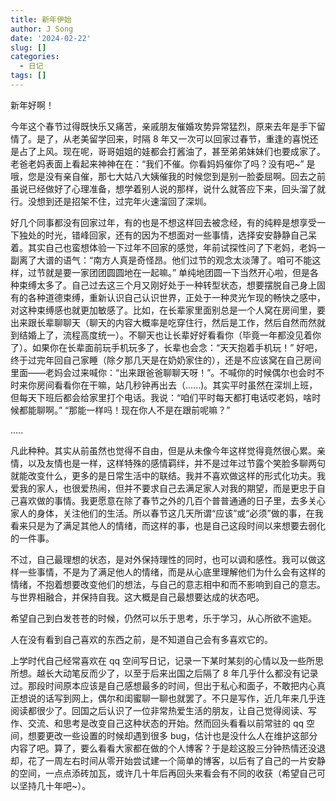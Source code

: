 ```yaml
---
title: 新年伊始
author: J Song
date: '2024-02-22'
slug: []
categories: 
  - 日记
tags: []
---
```


新年好啊！

今年这个春节过得既快乐又痛苦，亲戚朋友催婚攻势异常猛烈，原来去年是手下留情了。是了，从老美留学回来，时隔 8 年又一次可以回家过春节，重逢的喜悦还是占了上风。现在呢，哥哥姐姐的娃都会打酱油了，甚至弟弟妹妹们也要成家了。老爸老妈表面上看起来神神在在：“我们不催。你看妈妈催你了吗？没有吧~” 是哦，您是没有亲自催，那七大姑八大姨催我的时候您到是别一脸委屈啊。回去之前虽说已经做好了心理准备，想学着别人说的那样，说什么就答应下来，回头溜了就行。没想到还是招架不住，过完年火速溜回了深圳。

好几个同事都没有回家过年，有的也是不想这样回去被念经，有的纯粹是想享受一下独处的时光，错峰回家，还有的因为不想面对一些事情，选择安安静静自己呆着。其实自己也蛮想体验一下过年不回家的感觉，年前试探性问了下老妈，老妈一副离了大谱的语气：“南方人真是奇怪昂。他们过节的观念太淡薄了。咱可不能这样，过节就是要一家团团圆圆地在一起嘛。” 单纯地团圆一下当然开心啦，但是各种束缚太多了。自己过去这三个月又刚好处于一种转型状态，想要摆脱自己身上固有的各种道德束缚，重新认识自己认识世界，正处于一种灵光乍现的畅快之感中，对这种束缚感也就更加敏感了。比如，在长辈家里面别总是一个人窝在房间里，要出来跟长辈聊聊天（聊天的内容大概率是吃穿住行，然后是工作，然后自然而然就到结婚上了，流程高度统一）。不聊天也让长辈好好看看你（毕竟一年都没见着你了）。如果你在长辈面前玩手机玩多了，长辈也会念：“天天抱着手机玩！” 好吧，终于过完年回自己家睡（除夕那几天是在奶奶家住的），还是不应该窝在自己房间里面——老妈会过来喊你：“出来跟爸爸聊聊天呀！”。不喊你的时候偶尔也会时不时来你房间看看你在干嘛，站几秒钟再出去（......)。其实平时虽然在深圳上班，但每天下班后都会给家里打个电话。我说：“咱们平时每天都打电话哎老妈，啥时候都能聊啊。” “那能一样吗！现在你人不是在跟前呢嘛？” 

.....


凡此种种。其实从前虽然也觉得不自由，但是从未像今年这样觉得竟然很心累。亲情，以及友情也是一样，这样特殊的感情羁绊，并不是过年过节露个笑脸多聊两句就能改变什么，更多的是日常生活中的联结。我并不喜欢做这样的形式化功夫。我爱我的家人，也很爱热闹，但并不要求自己去满足家人对我的期望，而是更忠于自己喜欢做的事情。我更愿意在除了春节之外的几百个普普通通的日子里，去多关心家人的身体，关注他们的生活。所以春节这几天所谓“应该”或“必须”做的事，在我看来只是为了满足其他人的情绪，而这样的事，也是自己这段时间以来想要去弱化的一件事。

不过，自己最理想的状态，是对外保持理性的同时，也可以调和感性。我可以做这样一些事情，不是为了满足他人的情绪，而是从心底里理解他们为什么会有这样的情绪，不抱着想要改变他们的想法，与自己的意志相中和而不影响到自己的意志。与世界相融合，并保持自我。这大概是自己最想要达成的状态吧。

希望自己到白发苍苍的时候，仍然可以乐于思考，乐于学习，从心所欲不逾矩。

人在没有看到自己喜欢的东西之前，是不知道自己会有多喜欢它的。

上学时代自己经常喜欢在 qq 空间写日记，记录一下某时某刻的心情以及一些所思所想。越长大动笔反而少了，以至于后来出国之后隔了 8 年几乎什么都没有记录过。那段时间原本应该是自己感想最多的时间，但出于私心和面子，不敢把内心真正想说的话写到网上，偶尔和闺蜜聊一聊也就罢了。不只是写作，近几年来几乎连阅读都很少了。回国之后认识了一位非常热爱生活的朋友，让自己觉得阅读、写作、交流、和思考是改变自己这种状态的开始。然而回头看看以前常驻的 qq 空间，想要更改一些设置的时候却遇到很多 bug，估计也是没什么人在维护这部分内容了吧。算了，要么看看大家都在做的个人博客？于是趁这股三分钟热情还没退却，花了一周左右时间从零开始尝试建一个简单的博客，以后有了自己的一片安静的空间，一点点添砖加瓦，或许几十年后再回头来看会有不同的收获（希望自己可以坚持几十年吧~）。



